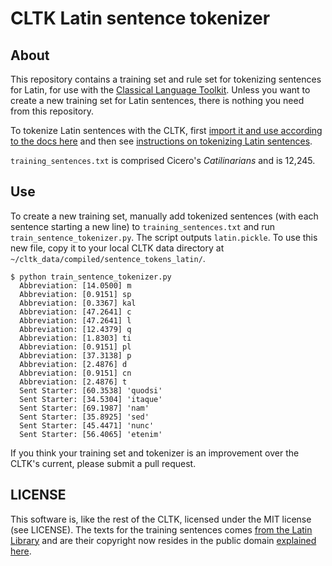 CLTK Latin sentence tokenizer
=============================

About
-----
This repository contains a training set and rule set for tokenizing sentences for Latin, for use with the [Classical Language Toolkit](https://github.com/kylepjohnson/cltk). Unless you want to create a new training set for Latin sentences, there is nothing you need from this repository.

To tokenize Latin sentences with the CLTK, first [import it and use according to the docs here](http://docs.cltk.org/en/latest/import_corpora.html#cltk-sentence-tokenizer-latin) and then see [instructions on tokenizing Latin sentences](http://docs.cltk.org/en/latest/classical_latin.html#sentence-tokenization).

`training_sentences.txt` is comprised Cicero's *Catilinarians* and is 12,245.

Use
---

To create a new training set, manually add tokenized sentences (with each sentence starting a new line) to `training_sentences.txt` and run `train_sentence_tokenizer.py`. The script outputs `latin.pickle`. To use this new file, copy it to your local CLTK data directory at `~/cltk_data/compiled/sentence_tokens_latin/`.

```shell
$ python train_sentence_tokenizer.py 
  Abbreviation: [14.0500] m
  Abbreviation: [0.9151] sp
  Abbreviation: [0.3367] kal
  Abbreviation: [47.2641] c
  Abbreviation: [47.2641] l
  Abbreviation: [12.4379] q
  Abbreviation: [1.8303] ti
  Abbreviation: [0.9151] pl
  Abbreviation: [37.3138] p
  Abbreviation: [2.4876] d
  Abbreviation: [0.9151] cn
  Abbreviation: [2.4876] t
  Sent Starter: [60.3538] 'quodsi'
  Sent Starter: [34.5304] 'itaque'
  Sent Starter: [69.1987] 'nam'
  Sent Starter: [35.8925] 'sed'
  Sent Starter: [45.4471] 'nunc'
  Sent Starter: [56.4065] 'etenim'
```

If you think your training set and tokenizer is an improvement over the CLTK's current, please submit a pull request.

LICENSE
-------
This software is, like the rest of the CLTK, licensed under the MIT license (see LICENSE). The texts for the training sentences comes [from the Latin Library](https://github.com/kylepjohnson/corpus_latin_library) and are their copyright now resides in the public domain [explained here](http://thelatinlibrary.com/about.html).
